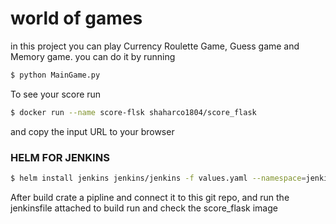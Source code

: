 # world of games
in this project you can play Currency Roulette Game, Guess game and Memory game.
you can do it by running 
```bash
$ python MainGame.py
```
To see your score run 
```bash
$ docker run --name score-flsk shaharco1804/score_flask  
```
and copy the input URL to your browser 


### HELM FOR JENKINS
```bash
$ helm install jenkins jenkins/jenkins -f values.yaml --namespace=jenkins
```
After build crate a pipline and connect it to this git repo,
and run the jenkinsfile attached to build run and check the score_flask image 